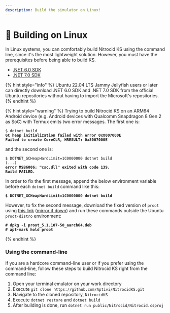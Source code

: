 ```yaml
---
description: Build the simulator on Linux!
---
```


# 🐧 Building on Linux

In Linux systems, you can comfortably build Nitrocid KS using the command line, since it's the most lightweight solution. However, you must have the prerequisites before being able to build KS.

* [.NET 6.0 SDK](https://dotnet.microsoft.com/en-us/download/dotnet/6.0)
* [.NET 7.0 SDK](https://dotnet.microsoft.com/en-us/download/dotnet/7.0)

{% hint style="info" %}
Ubuntu 22.04 LTS Jammy Jellyfish users or later can directly download .NET 6.0 SDK and .NET 7.0 SDK from the official Ubuntu repositories without having to import the Microsoft's repositories.
{% endhint %}

{% hint style="warning" %}
Trying to build Nitrocid KS on an ARM64 Android device (e.g. Android devices with Qualcomm Snapdragon 8 Gen 2 as SoC) with Termux emits two error messages. The first one is:

<pre class="language-shell-session"><code class="lang-shell-session">$ dotnet build
<strong>GC heap initialization failed with error 0x8007000E
</strong><strong>Failed to create CoreCLR, HRESULT: 0x8007000E
</strong></code></pre>

and the second one is:

<pre class="language-shell-session"><code class="lang-shell-session">$ DOTNET_GCHeapHardLimit=1C0000000 dotnet build
(...)
<strong>error MSB6006: "csc.dll" exited with code 139.
</strong><strong>Build FAILED.
</strong></code></pre>

In order to fix the first message, append the below environment variable before each `dotnet build` command like this:

<pre class="language-shell-session"><code class="lang-shell-session"><strong>$ DOTNET_GCHeapHardLimit=1C0000000 dotnet build
</strong></code></pre>

However, to fix the second message, download the fixed version of `proot` using [this link](https://drive.google.com/file/d/1J9euzuGB5w6WGLVNVxTFVnrauTEzISAV/view?usp=sharing) ([mirror if down](https://mega.nz/file/6dYT2YrY#IPKfJRx3Rt8xql1ggyQ95rgEkpDd\_vksP02vnnaOPd4)) and run these commands outside the Ubuntu `proot-distro` environment:

<pre class="language-shell-session"><code class="lang-shell-session"><strong># dpkg -i proot_5.1.107-50_aarch64.deb
</strong><strong># apt-mark hold proot
</strong></code></pre>
{% endhint %}

### Using the command-line

If you are a hardcore command-line user or if you prefer using the command-line, follow these steps to build Nitrocid KS right from the command line:

1. Open your terminal emulator on your work directory
2. Execute `git clone https://github.com/Aptivi/NitrocidKS.git`
3. Navigate to the cloned repository, `NitrocidKS`
4. Execute `dotnet restore` and `dotnet build`
5. After building is done, run `dotnet run public/Nitrocid/Nitrocid.csproj`
